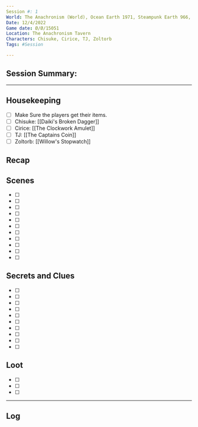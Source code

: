 ```yaml
--- 
Session #: 1
World: The Anachronism (World), Ocean Earth 1971, Steampunk Earth 966, Material Plane 1692, Post Apocalyptic 3564
Date: 12/4/2022 
Game date: Ø/Ø/15051
Location: The Anachronism Tavern
Characters: Chisuke, Cirice, TJ, Zoltorb
Tags: #Session

--- 
```


## Session Summary: 



--- 

## Housekeeping 

- [ ] Make Sure the players get their items. 
- [ ] Chisuke: [[Daiki's Broken Dagger]]
- [ ] Cirice: [[The Clockwork Amulet]]
- [ ] TJ: [[The Captains Coin]]
- [ ] Zoltorb: [[Willow's Stopwatch]]

## Recap 



## Scenes 

- [ ] 
- [ ]  
- [ ]  
- [ ]  
- [ ]  
- [ ]  
- [ ]  
- [ ]  
- [ ]  
- [ ]  
- [ ]  

  
## Secrets and Clues 

- [ ] 
- [ ] 
- [ ] 
- [ ] 
- [ ] 
- [ ] 
- [ ] 
- [ ] 
- [ ] 
- [ ] 

## Loot 

- [ ] 
- [ ] 
- [ ] 

--- 

## Log